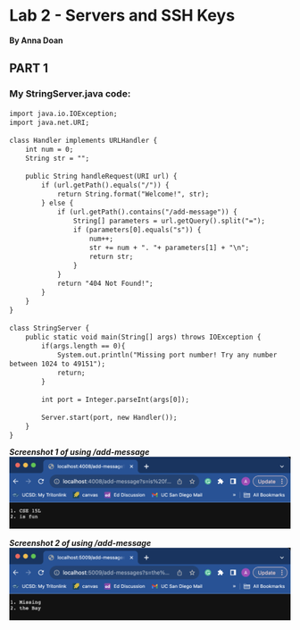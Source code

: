 # Lab 2 - Servers and SSH Keys
**By Anna Doan**

## PART 1
### My StringServer.java code:
~~~
import java.io.IOException;
import java.net.URI;

class Handler implements URLHandler {
    int num = 0;
    String str = "";

    public String handleRequest(URI url) {
        if (url.getPath().equals("/")) {
            return String.format("Welcome!", str);
        } else {
            if (url.getPath().contains("/add-message")) {
                String[] parameters = url.getQuery().split("=");
                if (parameters[0].equals("s")) {
                    num++;
                    str += num + ". "+ parameters[1] + "\n";
                    return str;
                }
            }
            return "404 Not Found!";
        }
    }
}

class StringServer {
    public static void main(String[] args) throws IOException {
        if(args.length == 0){
            System.out.println("Missing port number! Try any number between 1024 to 49151");
            return;
        }

        int port = Integer.parseInt(args[0]);

        Server.start(port, new Handler());
    }
}
~~~
**_Screenshot 1 of using /add-message_**
![image](lab2-pt1-ss1.png)

**_Screenshot 2 of using /add-message_**
![image](lab2-pt1-ss2.png)
